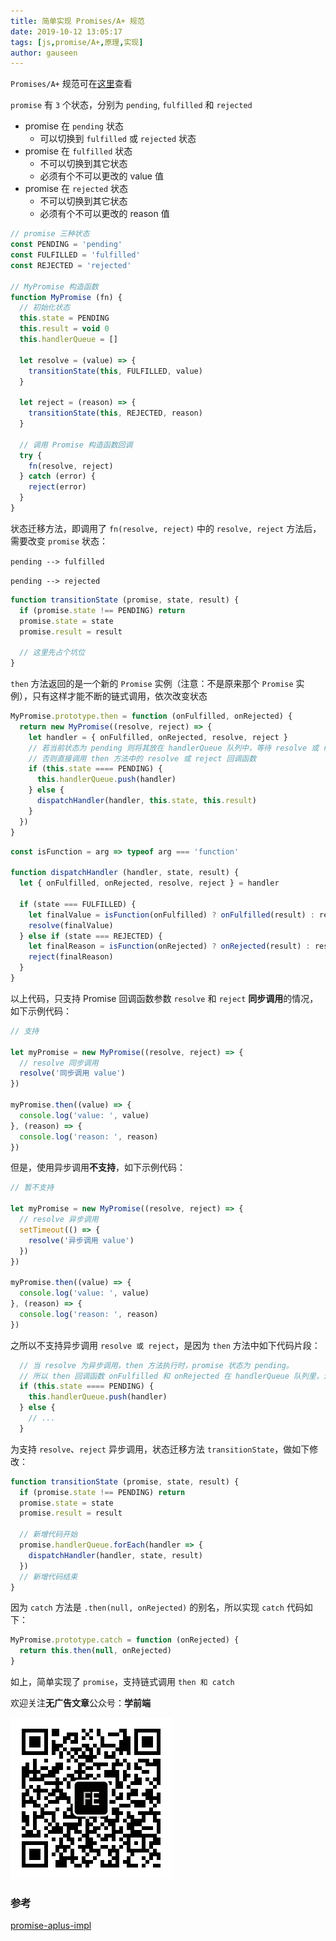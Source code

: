 ```yaml
---
title: 简单实现 Promises/A+ 规范
date: 2019-10-12 13:05:17
tags: [js,promise/A+,原理,实现]
author: gauseen
---
```


`Promises/A+` 规范可在[这里](https://promisesaplus.com)查看

`promise` 有 `3` 个状态，分别为 `pending`, `fulfilled` 和 `rejected`

- promise 在 `pending` 状态
  - 可以切换到 `fulfilled` 或 `rejected` 状态
- promise 在 `fulfilled` 状态
  - 不可以切换到其它状态
  - 必须有个不可以更改的 value 值
- promise 在 `rejected` 状态
  - 不可以切换到其它状态
  - 必须有个不可以更改的 reason 值

```js
// promise 三种状态
const PENDING = 'pending'
const FULFILLED = 'fulfilled'
const REJECTED = 'rejected'

// MyPromise 构造函数
function MyPromise (fn) {
  // 初始化状态
  this.state = PENDING
  this.result = void 0
  this.handlerQueue = []

  let resolve = (value) => {
    transitionState(this, FULFILLED, value)
  }

  let reject = (reason) => {
    transitionState(this, REJECTED, reason)
  }

  // 调用 Promise 构造函数回调
  try {
    fn(resolve, reject)
  } catch (error) {
    reject(error)
  }
}
```

状态迁移方法，即调用了 `fn(resolve, reject)` 中的 `resolve, reject` 方法后，需要改变 `promise` 状态：

`pending --> fulfilled`

`pending --> rejected`


```js
function transitionState (promise, state, result) {
  if (promise.state !== PENDING) return
  promise.state = state
  promise.result = result

  // 这里先占个坑位
}
```


`then` 方法返回的是一个新的 `Promise` 实例（注意：不是原来那个 `Promise` 实例），只有这样才能不断的链式调用，依次改变状态

```js
MyPromise.prototype.then = function (onFulfilled, onRejected) {
  return new MyPromise((resolve, reject) => {
    let handler = { onFulfilled, onRejected, resolve, reject }
    // 若当前状态为 pending 则将其放在 handlerQueue 队列中，等待 resolve 或 reject 方法改变其状态
    // 否则直接调用 then 方法中的 resolve 或 reject 回调函数
    if (this.state ==== PENDING) {
      this.handlerQueue.push(handler)
    } else {
      dispatchHandler(handler, this.state, this.result)
    }
  })
}
```

```js
const isFunction = arg => typeof arg === 'function'

function dispatchHandler (handler, state, result) {
  let { onFulfilled, onRejected, resolve, reject } = handler

  if (state === FULFILLED) {
    let finalValue = isFunction(onFulfilled) ? onFulfilled(result) : result
    resolve(finalValue)
  } else if (state === REJECTED) {
    let finalReason = isFunction(onRejected) ? onRejected(result) : result
    reject(finalReason)
  }
}
```

以上代码，只支持 Promise 回调函数参数 `resolve` 和 `reject` **同步调用**的情况，如下示例代码：

```js
// 支持

let myPromise = new MyPromise((resolve, reject) => {
  // resolve 同步调用
  resolve('同步调用 value')
})

myPromise.then((value) => {
  console.log('value: ', value)
}, (reason) => {
  console.log('reason: ', reason)
})
```

但是，使用异步调用**不支持**，如下示例代码：

```js
// 暂不支持

let myPromise = new MyPromise((resolve, reject) => {
  // resolve 异步调用
  setTimeout(() => {
    resolve('异步调用 value')
  })
})

myPromise.then((value) => {
  console.log('value: ', value)
}, (reason) => {
  console.log('reason: ', reason)
})
```

之所以不支持异步调用 `resolve 或 reject`，是因为 `then` 方法中如下代码片段：

```js
  // 当 resolve 为异步调用，then 方法执行时，promise 状态为 pending。
  // 所以 then 回调函数 onFulfilled 和 onRejected 在 handlerQueue 队列里，没有被调用
  if (this.state ==== PENDING) {
    this.handlerQueue.push(handler)
  } else {
    // ...
  }
```

为支持 `resolve`、`reject` 异步调用，状态迁移方法 `transitionState`，做如下修改：

```js
function transitionState (promise, state, result) {
  if (promise.state !== PENDING) return
  promise.state = state
  promise.result = result

  // 新增代码开始
  promise.handlerQueue.forEach(handler => {
    dispatchHandler(handler, state, result)
  })
  // 新增代码结束
}
```

因为 `catch` 方法是 `.then(null, onRejected)` 的别名，所以实现 `catch` 代码如下：

```js
MyPromise.prototype.catch = function (onRejected) {
  return this.then(null, onRejected)
}
```

如上，简单实现了 `promise`，支持链式调用 `then 和 catch`



欢迎关注**无广告文章**公众号：**学前端**

![](https://raw.githubusercontent.com/gauseen/images-bed/master/learn-fe.jpg)









### 参考

[promise-aplus-impl](https://github.com/Lucifier129/promise-aplus-impl)
